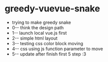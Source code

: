 # greedy-vuevue-snake

+ trying to make greedy snake
+ 0-- think the design path
+ 1-- launch local vue.js first
+ 2-- simple html layout
+ 3-- testing css color block moving
+ 4-- css using js function parameter to move
+ 5-- update after finish first 5 step :3
